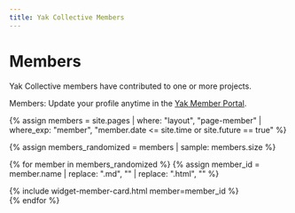 ```yaml
---
title: Yak Collective Members
---
```

# Members

Yak Collective members have contributed to one or more projects.

Members: Update your profile anytime in the [Yak Member Portal](https://yak.knack.com/yaks#yak-profile/).

{% assign members = site.pages | where: "layout", "page-member"
                               | where_exp: "member", "member.date <= site.time or site.future == true" %}

{% assign members_randomized = members | sample: members.size %}

{% for member in members_randomized %}
{% assign member_id = member.name | replace: ".md", "" | replace: ".html", "" %}
<div class="mv4">{% include widget-member-card.html member=member_id %}</div>
{% endfor %}
